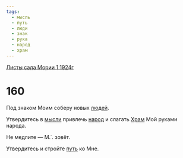 ```yaml
---
tags:
  - мысль
  - путь
  - люди
  - знак
  - рука
  - народ
  - храм
---
```


[Листы сада Мории 1 1924г](/agni/1924)

# 160
Под знаком Моим соберу новых [людей](/tag/#люди).   

Утвердитесь в [мысли](/tag/#мысль) привлечь [народ](/tag/#народ) и слагать [Храм](/tag/#храм) Мой руками народа.   

Не медлите — М.˙. зовёт.   

Утвердитесь и стройте [путь](/tag/#путь) ко Мне.   

